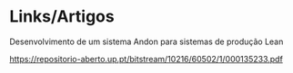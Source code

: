 # Links/Artigos

Desenvolvimento de um sistema Andon para sistemas de produção Lean

https://repositorio-aberto.up.pt/bitstream/10216/60502/1/000135233.pdf

